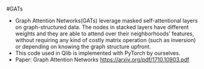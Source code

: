 #GATs
* Graph Attention Networks(GATs) leverage masked self-attentional layers on graph-structured data. The nodes in stacked layers have different weights and they are able to attend over their
neighborhoods’ features, without requiring any kind of costly matrix operation (such as inversion) or depending on knowing the graph structure upfront.
* This code used in Qlib is implemented with PyTorch by ourselves.
* Paper: Graph Attention Networks https://arxiv.org/pdf/1710.10903.pdf